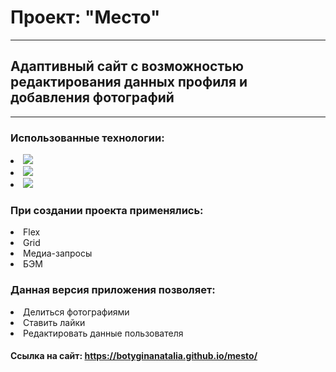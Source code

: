 # Проект: "Место"
___
## Адаптивный сайт с возможностью редактирования данных профиля и добавления фотографий
___
### Использованные технологии:
  
  <p align="left">
  <li><img src="https://img.shields.io/badge/html5-%23E34F26.svg?style=for-the-badge&logo=html5&logoColor=white" /></li>
  <li><img src="https://img.shields.io/badge/css3-%231572B6.svg?style=for-the-badge&logo=css3&logoColor=white" /></li>
  <li><img src="https://img.shields.io/badge/javascript-%23323330.svg?style=for-the-badge&logo=javascript&logoColor=%23F7DF1E" /></li>
  </p>  

### При создании проекта применялись:  
  <p align="left">
  <li>Flex</li>
  <li>Grid</li>
  <li>Медиа-запросы</li>
  <li>БЭМ</li>
  </p>
  
### Данная версия приложения позволяет:
  <p align="left">
  <li>Делиться фотографиями</li>
  <li>Ставить лайки</li>
  <li>Редактировать данные пользователя</li>
  </p>

#### Ссылка на сайт: https://botyginanatalia.github.io/mesto/
